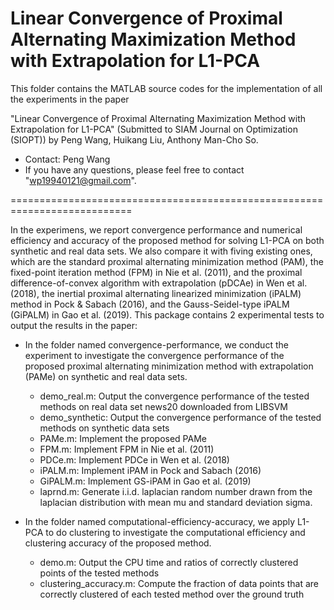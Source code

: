 # Linear Convergence of Proximal Alternating Maximization Method with Extrapolation for L1-PCA

This folder contains the MATLAB source codes for the implementation of all the experiments in the paper

"Linear Convergence of Proximal Alternating Maximization Method with Extrapolation for L1-PCA" (Submitted to SIAM Journal on Optimization (SIOPT))
by Peng Wang, Huikang Liu, Anthony Man-Cho So.

* Contact: Peng Wang
* If you have any questions, please feel free to contact "wp19940121@gmail.com".

===========================================================================

In the experimens, we report convergence performance and numerical efficiency and accuracy of the proposed method for solving L1-PCA on both synthetic and real data sets. We also compare it with fiving existing ones, which are the standard proximal alternating minimization method (PAM),  the fixed-point iteration method (FPM) in Nie et al. (2011), and the proximal difference-of-convex algorithm with extrapolation (pDCAe) in Wen et al. (2018), the inertial proximal alternating linearized minimization (iPALM) method in Pock & Sabach (2016), and the Gauss-Seidel-type iPALM (GiPALM) in Gao et al. (2019). This package contains 2 experimental tests to output the results in the paper:

* In the folder named convergence-performance, we conduct the experiment to investigate the convergence performance of the proposed proximal alternating minimization method with extrapolation (PAMe) on synthetic and real data sets.  
  - demo_real.m: Output the convergence performance of the tested methods on real data set news20 downloaded from LIBSVM
  - demo_synthetic: Output the convergence performance of the tested methods on synthetic data sets
  - PAMe.m: Implement the proposed PAMe
  - FPM.m: Implement FPM in Nie et al. (2011)
  - PDCe.m: Implement PDCe in Wen et al. (2018) 
  - iPALM.m: Implement iPAM in Pock and Sabach (2016)
  - GiPALM.m: Implement GS-iPAM in Gao et al. (2019)
  - laprnd.m: Generate i.i.d. laplacian random number drawn from the laplacian distribution with mean mu and standard deviation sigma. 

* In the folder named computational-efficiency-accuracy, we apply L1-PCA to do clustering to investigate the computational efficiency and clustering accuracy of the proposed method. 
  - demo.m: Output the CPU time and ratios of correctly clustered points of the tested methods
  - clustering_accuracy.m: Compute the fraction of data points that are correctly clustered of each tested method over the ground truth
 
